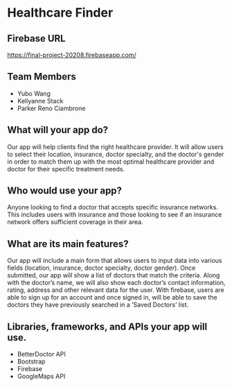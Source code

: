 # Healthcare Finder

## Firebase URL 
https://final-project-20208.firebaseapp.com/

## Team Members
- Yubo Wang
- Kellyanne Stack
- Parker Reno Ciambrone

## What will your app do?
Our app will help clients find the right healthcare provider. It will allow users to select their location, insurance, doctor specialty, and the doctor's gender in order to match them up with the most optimal healthcare provider and doctor for their specific treatment needs.
## Who would use your app?
Anyone looking to find a doctor that accepts specific insurance networks.  This includes users with insurance and those looking to see if an insurance network offers sufficient coverage in their area.  
## What are its main features?
Our app will include a main form that allows users to input data into various fields (location, insurance, doctor specialty, doctor gender). Once submitted, our app will show a list of doctors that match the criteria. Along with the doctor’s name, we will also show each doctor’s contact information, rating, address and other relevant data for the user. With firebase, users are able to sign up for an account and once signed in, will be able to save the doctors they have previously searched in a ‘Saved Doctors’ list. 
## Libraries, frameworks, and APIs your app will use.
* BetterDoctor API
* Bootstrap
* Firebase
* GoogleMaps API

